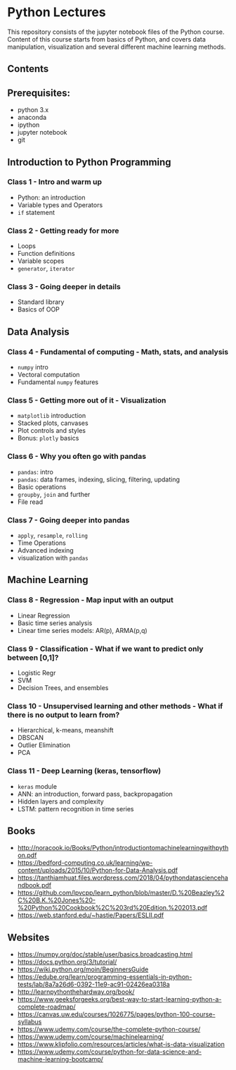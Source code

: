 # Python Lectures

This repository consists of the jupyter notebook files of the Python course. Content of this course starts from basics of Python, and covers data manipulation, visualization and several different machine learning methods.

## Contents

## Prerequisites:
- python 3.x
- anaconda
- ipython
- jupyter notebook
- git
 
## Introduction to Python Programming
### Class 1 - Intro and warm up
- Python: an introduction
- Variable types and Operators
- `if` statement

### Class 2 - Getting ready for more
- Loops
- Function definitions
- Variable scopes
- `generator`, `iterator`

### Class 3 - Going deeper in details
- Standard library
- Basics of OOP

## Data Analysis
### Class 4 - Fundamental of computing - Math, stats, and analysis
- `numpy` intro
- Vectoral computation
- Fundamental `numpy` features

### Class 5 - Getting more out of it - Visualization
- `matplotlib` introduction
- Stacked plots, canvases
- Plot controls and styles
- Bonus: `plotly` basics

### Class 6 - Why you often go with pandas
- `pandas`: intro
- `pandas`: data frames, indexing, slicing, filtering, updating
- Basic operations
- `groupby`, `join` and further
- File read

### Class 7 - Going deeper into pandas
- `apply`, `resample`, `rolling`
- Time Operations
- Advanced indexing
- visualization with `pandas`

## Machine Learning

### Class 8 - Regression - Map input with an output
- Linear Regression
- Basic time series analysis
- Linear time series models: AR(p), ARMA(p,q)

### Class 9 - Classification - What if we want to predict only between [0,1]?
- Logistic Regr
- SVM
- Decision Trees, and ensembles

### Class 10 - Unsupervised learning and other methods - What if there is no output to learn from?
- Hierarchical, k-means, meanshift
- DBSCAN
- Outlier Elimination
- PCA

### Class 11 - Deep Learning (keras, tensorflow)
- `keras` module
- ANN: an introduction, forward pass, backpropagation
- Hidden layers and complexity
- LSTM: pattern recognition in time series


## Books
* http://noracook.io/Books/Python/introductiontomachinelearningwithpython.pdf
* https://bedford-computing.co.uk/learning/wp-content/uploads/2015/10/Python-for-Data-Analysis.pdf
* https://tanthiamhuat.files.wordpress.com/2018/04/pythondatasciencehandbook.pdf
* https://github.com/lpvcpp/learn_python/blob/master/D.%20Beazley%2C%20B.K.%20Jones%20-%20Python%20Cookbook%2C%203rd%20Edition.%202013.pdf
* https://web.stanford.edu/~hastie/Papers/ESLII.pdf

## Websites
* https://numpy.org/doc/stable/user/basics.broadcasting.html
* https://docs.python.org/3/tutorial/
* https://wiki.python.org/moin/BeginnersGuide
* https://edube.org/learn/programming-essentials-in-python-tests/lab/8a7a26d6-0392-11e9-ac91-02426ea0318a
* http://learnpythonthehardway.org/book/
* https://www.geeksforgeeks.org/best-way-to-start-learning-python-a-complete-roadmap/
* https://canvas.uw.edu/courses/1026775/pages/python-100-course-syllabus
* https://www.udemy.com/course/the-complete-python-course/
* https://www.udemy.com/course/machinelearning/
* https://www.klipfolio.com/resources/articles/what-is-data-visualization
* https://www.udemy.com/course/python-for-data-science-and-machine-learning-bootcamp/

